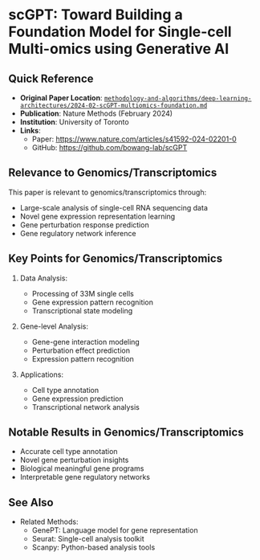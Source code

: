 # scGPT: Toward Building a Foundation Model for Single-cell Multi-omics using Generative AI

## Quick Reference
- **Original Paper Location**: [`methodology-and-algorithms/deep-learning-architectures/2024-02-scGPT-multiomics-foundation.md`](../../../methodology-and-algorithms/deep-learning-architectures/2024-02-scGPT-multiomics-foundation.md)
- **Publication**: Nature Methods (February 2024)
- **Institution**: University of Toronto
- **Links**: 
  - Paper: https://www.nature.com/articles/s41592-024-02201-0
  - GitHub: https://github.com/bowang-lab/scGPT

## Relevance to Genomics/Transcriptomics
This paper is relevant to genomics/transcriptomics through:
- Large-scale analysis of single-cell RNA sequencing data
- Novel gene expression representation learning
- Gene perturbation response prediction
- Gene regulatory network inference

## Key Points for Genomics/Transcriptomics
1. Data Analysis:
   - Processing of 33M single cells
   - Gene expression pattern recognition
   - Transcriptional state modeling

2. Gene-level Analysis:
   - Gene-gene interaction modeling
   - Perturbation effect prediction
   - Expression pattern recognition

3. Applications:
   - Cell type annotation
   - Gene expression prediction
   - Transcriptional network analysis

## Notable Results in Genomics/Transcriptomics
- Accurate cell type annotation
- Novel gene perturbation insights
- Biological meaningful gene programs
- Interpretable gene regulatory networks

## See Also
- Related Methods:
  * GenePT: Language model for gene representation
  * Seurat: Single-cell analysis toolkit
  * Scanpy: Python-based analysis tools
